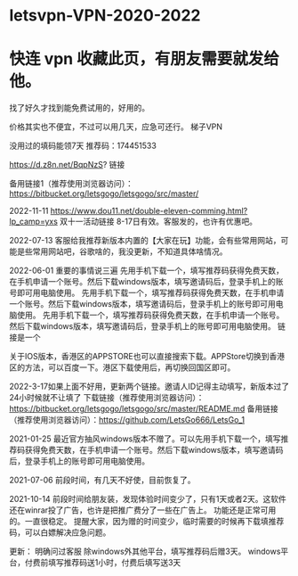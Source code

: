 # letsvpn-VPN-2020-2022
# 快连 vpn  收藏此页，有朋友需要就发给他。
找了好久才找到能免费试用的，好用的。

价格其实也不便宜，不过可以用几天，应急可还行。
梯子VPN

没用过的填码能领7天 
推荐码：174451533

https://d.z8n.net/BqpNzS?  链接

备用链接1（推荐使用浏览器访问）：https://bitbucket.org/letsgogo/letsgogo/src/master/

2022-11-11
https://www.dou11.net/double-eleven-comming.html?lp_camp=yxs 双十一活动链接 8-17日有效。客服发的，也许有优惠吧。

2022-07-13
客服给我推荐新版本内置的【大家在玩】功能，会有些常用网站，可能是些常用网站吧，谷歌啥的，我没更新，不知道具体啥情况。

2022-06-01 重要的事情说三遍
先用手机下载一个，填写推荐码获得免费天数，在手机申请一个账号。然后下载windows版本，填写邀请码后，登录手机上的账号即可用电脑使用。
先用手机下载一个，填写推荐码获得免费天数，在手机申请一个账号。然后下载windows版本，填写邀请码后，登录手机上的账号即可用电脑使用。
先用手机下载一个，填写推荐码获得免费天数，在手机申请一个账号。然后下载windows版本，填写邀请码后，登录手机上的账号即可用电脑使用。
链接是一个

关于IOS版本，香港区的APPSTORE也可以直接搜索下载。APPStore切换到香港区的方法，可以百度一下。港区下载使用后，再切换回国区即可。

2022-3-17如果上面不好用，更新两个链接。邀请人ID记得主动填写，新版本过了24小时候就不让填了
下载链接（推荐使用浏览器访问）：https://bitbucket.org/letsgogo/letsgogo/src/master/README.md
备用链接（推荐使用浏览器访问）：https://github.com/LetsGo666/LetsGo_1

2021-01-25 
最近官方抽风windows版本不赠了。可以先用手机下载一个，填写推荐码获得免费天数，在手机申请一个账号。然后下载windows版本，填写邀请码后，登录手机上的账号即可用电脑使用。


2021-07-06
前段时间，有几天不好使，目前恢复了。

2021-10-14
前段时间给朋友装，发现体验时间变少了，只有1天或者2天。这软件还在winrar投了广告，也许是把推广费分了一些在广告上。
功能还是正常可用的。一直很稳定。
提醒大家，因为赠的时间变少，临时需要的时候再下载填推荐码，可以白嫖解决应急问题。

更新：
明确问过客服
除windows外其他平台，填写推荐码后赠3天。 windows平台，付费前填写推荐码送1小时，付费后填写送3天



